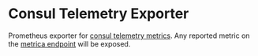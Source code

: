 # Consul Telemetry Exporter
Prometheus exporter for [consul telemetry metrics](https://www.consul.io/docs/agent/telemetry.html).
Any reported metric on the [metrica endpoint](https://www.consul.io/api/agent.html#view-metrics) will be exposed.
